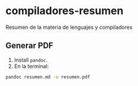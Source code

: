 # compiladores-resumen
Resumen de la materia de lenguajes y compiladores

## Generar PDF

1. Install `pandoc`.
2. En la terminal:
```sh
pandoc resumen.md -o resumen.pdf
```
